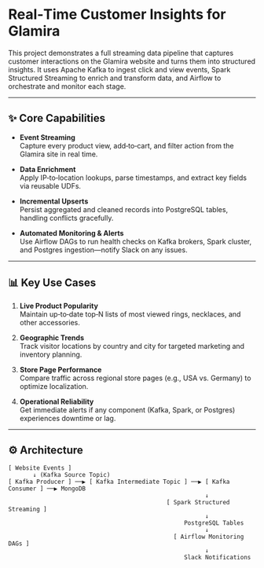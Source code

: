 
# Real‑Time Customer Insights for Glamira

This project demonstrates a full streaming data pipeline that captures customer interactions on the Glamira website and turns them into structured insights. It uses Apache Kafka to ingest click and view events, Spark Structured Streaming to enrich and transform data, and Airflow to orchestrate and monitor each stage.

---

## ✨ Core Capabilities

- **Event Streaming**  
  Capture every product view, add‑to‑cart, and filter action from the Glamira site in real time.

- **Data Enrichment**  
  Apply IP‑to‑location lookups, parse timestamps, and extract key fields via reusable UDFs.

- **Incremental Upserts**  
  Persist aggregated and cleaned records into PostgreSQL tables, handling conflicts gracefully.

- **Automated Monitoring & Alerts**  
  Use Airflow DAGs to run health checks on Kafka brokers, Spark cluster, and Postgres ingestion—notify Slack on any issues.

---

## 📊 Key Use Cases

1. **Live Product Popularity**  
   Maintain up‑to‑date top‑N lists of most viewed rings, necklaces, and other accessories.

2. **Geographic Trends**  
   Track visitor locations by country and city for targeted marketing and inventory planning.

3. **Store Page Performance**  
   Compare traffic across regional store pages (e.g., USA vs. Germany) to optimize localization.

4. **Operational Reliability**  
   Get immediate alerts if any component (Kafka, Spark, or Postgres) experiences downtime or lag.

---

## ⚙️ Architecture

```text
[ Website Events ] 
       ↓ (Kafka Source Topic)
[ Kafka Producer ] ──▶ [ Kafka Intermediate Topic ] ──▶ [ Kafka Consumer ] ──▶ MongoDB
                                                        ↓
                                             [ Spark Structured Streaming ]
                                                        ↓
                                                  PostgreSQL Tables
                                                        ↓
                                               [ Airflow Monitoring DAGs ]
                                                        ↓
                                                  Slack Notifications

